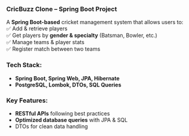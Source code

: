 ### **CricBuzz Clone – Spring Boot Project**  

A **Spring Boot-based** cricket management system that allows users to:  
✅ Add & retrieve players  
✅ Get players by **gender & specialty** (Batsman, Bowler, etc.)  
✅ Manage teams & player stats  
✅ Register match between two teams

### **Tech Stack:**  
- **Spring Boot, Spring Web, JPA, Hibernate**  
- **PostgreSQL, Lombok, DTOs, SQL Queries**  

### **Key Features:**  
- **RESTful APIs** following best practices  
- **Optimized database queries** with JPA & SQL  
-  DTOs for clean data handling  

